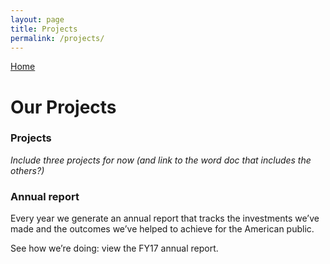 ```yaml
---
layout: page
title: Projects
permalink: /projects/
---
```


[Home](/)

# Our Projects

### Projects
_Include three projects for now (and link to the word doc that includes the others?)_

### Annual report
Every year we generate an annual report that tracks the investments we’ve made and the outcomes we’ve helped to achieve for the American public.

See how we’re doing: view the FY17 annual report.
